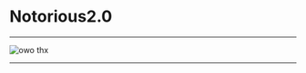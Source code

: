 # Notorious2.0

---------------------------

![owo](https://github.com/Notme11/Notorious2.0) thx

---------------------------
